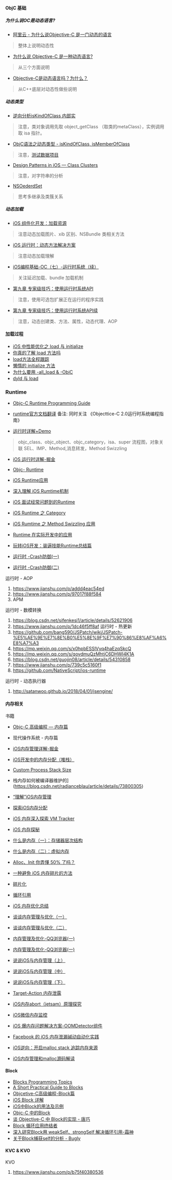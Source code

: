 
#### ObjC 基础
##### 为什么说OC是动态语言?
* [阿里云 - 为什么说Objective-C 是一门动态的语言 ](https://www.aliyun.com/jiaocheng/354015.html)
> 整体上说明动态性

* [为什么说 Objective-C 是一种动态语言?](https://blog.csdn.net/huangfei711/article/details/78262860)
> 从三个方面说明

* [Objective-C是动态语言吗？为什么？](https://www.zhihu.com/question/19970471)
> 从C++底层对动态性做些说明

##### 动态类型
* [逆向分析isKindOfClass 内部实](https://blog.csdn.net/ChSaDiN/article/details/51672087)
> 注意，类对象调用先取 object_getClass （取类的metaClass），实例调用取 isa 指针。
          
* [ObjC语法之动态类型 - isKindOfClass, isMemberOfClass](https://blog.csdn.net/totogo2010/article/details/7714960)
> 注意，[测试数据项目](https://github.com/skyming/Study/tree/master/01-Demo/BaseOC)

    
* [Design Patterns in iOS — Class Clusters](http://www.cocoachina.com/industry/20140530/8622.html)
> 注意，对字符串的分析
    
* [NSOederdSet](http://nshipster.cn/nsorderedset/)
> 思考多继承及类簇关系

##### 动态加载
* [iOS 组件化开发：加载资源](https://juejin.im/post/5ac6eb496fb9a028bb193b4a?utm_source=gold_browser_extension) 
> 注意动态加载图片、xib 区别、NSBundle 类相关方法

* [iOS 运行时：动态方法解决方案](http://michael1984w.blog.sohu.com/322918224.html)
> 注意动态加载理解

* [iOS编程基础-OC（七）-运行时系统（续）](https://blog.csdn.net/baby_hua/article/details/78723482)
> 关注延迟加载、bundle 加载机制

* [第九章 专家级技巧：使用运行时系统API](https://blog.csdn.net/baby_hua/article/details/78833425)
> 注意，使用可选包扩展正在运行的程序实践 

* [第九章 专家级技巧：使用运行时系统API续](https://blog.csdn.net/baby_hua/article/details/78862262)
> 注意，动态创建类、方法、属性，动态代理、AOP


#### 加载过程
* [iOS 中性能优化之 load 与 initialize](https://www.ctolib.com/topics-114981.html)
* [你真的了解 load 方法吗](https://zhuanlan.zhihu.com/p/20816991)
* [load方法全程跟踪](http://www.desgard.com/Load/)
* [懒惰的 initialize 方法](https://segmentfault.com/a/1190000005038568)
* [为什么要用 -all_load & -ObjC](https://yq.aliyun.com/articles/47656)
* [dyld 与 load](https://blog.cnbluebox.com/blog/2017/06/20/dyldyu-objc)

### Runtime
* [Objc-C Runtime Programming Guide](https://developer.apple.com/library/content/documentation/Cocoa/Conceptual/ObjCRuntimeGuide)
* [runtime官方文档翻译](https://www.jianshu.com/p/158c5d118937)
备注: 同时关注 《Objecttice-C 2.0运行时系统编程指南》
 
* [运行时详解+Demo](https://www.jianshu.com/p/adf0d566c887)
> objc_class、objc_object、objc_category，isa、super 流程图，对象关联
SEL、IMP、Method,消息转发，Method Swizzling

* [iOS 运行时详解-掘金](https://juejin.im/post/5ac0a6116fb9a028de44d717)
* [Objc- Runtime](http://yulingtianxia.com/blog/2014/11/05/objective-c-runtime)

* [iOS Runtime应用](https://juejin.im/post/58f833458d6d81005875f872)
* [深入理解 iOS Rumtime机制](https://juejin.im/post/58f830c3a22b9d0065827442)
* [iOS 面试经常问题到的Runtime](https://juejin.im/post/5aec71aef265da0b7a209165)

* [iOS Runtime 之 Category](https://www.jianshu.com/p/8e6518b1be76)
* [iOS Rumtime 之 Method Swizzling 应用](https://www.jianshu.com/p/f6dad8e1b848)

* [Runtime 在实际开发中的应用](https://www.jianshu.com/p/851b21870d91)
* [玩转iOS开发：装逼技能Runtime总结篇](https://juejin.im/post/59ee81615188250385370582)

* [运行时 -Crash防御(一)](https://juejin.im/entry/58989d162f301e00691b6968)
* [运行时 -Crash防御(二)](https://www.jianshu.com/p/f18876bbe2c4)

运行时 - AOP
1. https://www.jianshu.com/p/addd4eac54ed
2. https://www.jianshu.com/p/97017f88f584
3. APM

运行时 - 数模转换
1. https://blog.csdn.net/sifenkesi1/article/details/52621906
2. https://www.jianshu.com/p/1dc46f5ff8af
运行时 - 热更新
1. https://github.com/bang590/JSPatch/wiki/JSPatch-%E5%AE%9E%E7%8E%B0%E5%8E%9F%E7%90%86%E8%AF%A6%E8%A7%A3
2. https://mp.weixin.qq.com/s/x0hpbESSlVyq4haEzqSkcQ
3. https://mp.weixin.qq.com/s/qovdmuQzMhtjC6DHWI4K1A
4. https://blog.csdn.net/guojin08/article/details/54310858
5. https://www.jianshu.com/p/739c5c5160f1
6. https://github.com/NativeScript/ios-runtime

运行时 - 动态执行器
1. http://satanwoo.github.io/2018/04/01/jsengine/

#### 内存相关
书籍
* [Objc-C 高级编程 — 内存篇](https://www.jianshu.com/p/70aec1c740e7)
* 现代操作系统 - 内存篇

* [iOS内存管理详解-掘金](https://juejin.im/post/5abe543bf265da23784064dd)
* [iOS开发中的内存分配（堆栈）](https://www.jianshu.com/p/746c747e7e00)
* [Custom Process Stack Size](https://developer.apple.com/library/content/qa/qa1419/_index.html)
* 栈内存如何被编译器维护的](https://blog.csdn.net/radianceblau/article/details/73800305)
* [“理解”iOS内存管理](https://juejin.im/post/584fe4762f301e00573cafc6)

* [探索iOS内存分配](https://juejin.im/post/5a5e13c45188257327399e19)
* [iOS 内存深入探索 VM Tracker](https://juejin.im/post/5a66ef39f265da3e498032d4)
* [iOS 内存探秘](http://foggry.com/blog/2017/02/13/iosnei-cun-tan-mi)

* [什么是内存（一）：存储器层次结构](http://www.cnblogs.com/yaoxiaowen/p/7805661.html)
* [什么是内存（二）：虚拟内存](http://www.cnblogs.com/yaoxiaowen/p/7805964.html)

* [Alloc、Init 你弄懂 50% 了吗？](http://ios.jobbole.com/86324/)


* [一种避免 iOS 内存碎片的方法](https://cloud.tencent.com/developer/article/1006174)
* [碎片化](https://juejin.im/post/59f05b69f265da43333d9bc8)

* [循环引用](https://www.zhihu.com/question/36358590)

* [iOS 内存优化总结](https://blog.csdn.net/YCM1101743158/article/details/77508192)

* [谈谈内存管理与优化（一）](https://www.jianshu.com/p/deab6550553a)
* [谈谈内存管理与优化（二）](https://www.jianshu.com/p/f95b9bfda4a0)

* [内存管理及优化-QQ浏览器(一)](https://www.imooc.com/video/11075)
* [内存管理及优化-QQ浏览器(一)](https://www.imooc.com/video/11076)

* [说说iOS与内存管理（上）](http://www.cocoachina.com/ios/20150625/12234.html)
* [说说iOS与内存管理（中）](http://www.cocoachina.com/ios/20150922/13383.html)
* [说说iOS与内存管理（下）](http://www.molotang.com/articles/2073.html)

* [Target-Action 内存泄露](https://juejin.im/post/5a31406f6fb9a0450c496906)

* [iOS内存abort（jetsam）原理探究](http://satanwoo.github.io/2017/10/18/abort/)

* [iOS微信内存监控](https://juejin.im/post/5aa79eeaf265da2392360487)
* [iOS 爆内存问题解决方案-OOMDetector组件](https://juejin.im/post/5a58f1a76fb9a01cab283392)
* [Facebook 的 iOS 内存泄漏碱动自动化实践](https://yq.aliyun.com/articles/68473)

* [iOS逆向：开启malloc stack 追踪内存来源](https://juejin.im/post/5ab7e227f265da239706d4c3)

* [iOS内存管理和malloc源码解读](https://www.cnblogs.com/itsApe/p/5170108.html) 


#### Block 
* [Blocks Programming Topics](https://developer.apple.com/library/archive/documentation/Cocoa/Conceptual/Blocks/Articles/00_Introduction.html)
* [A Short Practical Guide to Blocks](https://developer.apple.com/library/archive/featuredarticles/Short_Practical_Guide_Blocks/index.html)
* [Objcetive-C高级编程-Block篇](https://pan.baidu.com/s/1p2abIIo4rGFEiHKow9pATA)
* [iOS Block 详解](http://www.imlifengfeng.com/blog/?p=457)
* [iOS中Block的用法及示例](https://juejin.im/post/5add619f6fb9a07ac90cced6)
* [Objc-C 中的Block](http://www.devtalking.com/articles/you-should-know-block/)
* [谈 Objective-C 中 Block的实现 - 唐巧](http://blog.devtang.com/2013/07/28/a-look-inside-blocks/)
* [Block 循环应用终结者](https://www.jianshu.com/p/5a2cfa4848cf)
* [深入研究Block用 weakSelf、strongSelf 解决循环引用-霜神](https://www.jianshu.com/p/701da54bd78c)
* [关于Block捕获self的分析 - Bugly](https://mp.weixin.qq.com/s/yD-AvTDUJnPGSy1K_-LAnw)

#### KVC & KVO 
KVO 
1. https://www.jianshu.com/p/b75f40380536
